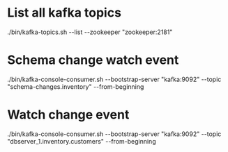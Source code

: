 
# List all kafka topics
./bin/kafka-topics.sh --list --zookeeper "zookeeper:2181"

# Schema change watch event
./bin/kafka-console-consumer.sh --bootstrap-server "kafka:9092" --topic "schema-changes.inventory" --from-beginning

# Watch change event
./bin/kafka-console-consumer.sh --bootstrap-server "kafka:9092" --topic "dbserver_1.inventory.customers" --from-beginning

